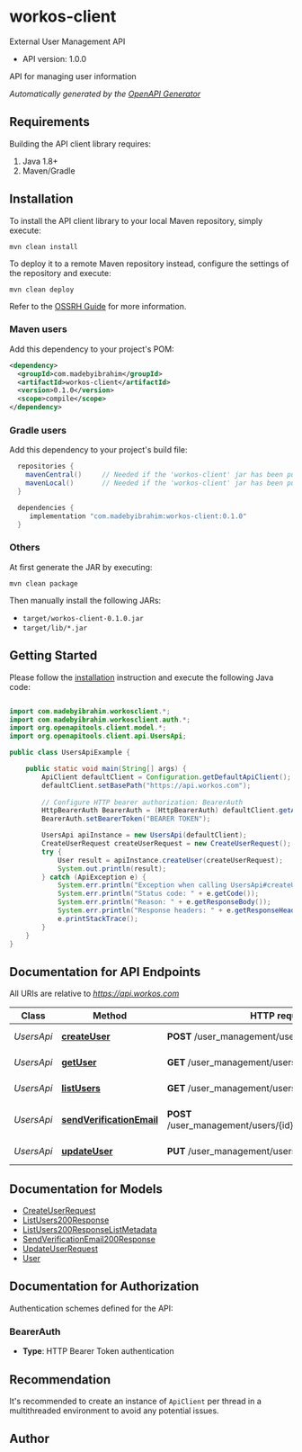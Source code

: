 # workos-client

External User Management API

- API version: 1.0.0

API for managing user information


*Automatically generated by the [OpenAPI Generator](https://openapi-generator.tech)*

## Requirements

Building the API client library requires:

1. Java 1.8+
2. Maven/Gradle

## Installation

To install the API client library to your local Maven repository, simply execute:

```shell
mvn clean install
```

To deploy it to a remote Maven repository instead, configure the settings of the repository and execute:

```shell
mvn clean deploy
```

Refer to the [OSSRH Guide](http://central.sonatype.org/pages/ossrh-guide.html) for more information.

### Maven users

Add this dependency to your project's POM:

```xml
<dependency>
  <groupId>com.madebyibrahim</groupId>
  <artifactId>workos-client</artifactId>
  <version>0.1.0</version>
  <scope>compile</scope>
</dependency>
```

### Gradle users

Add this dependency to your project's build file:

```groovy
  repositories {
    mavenCentral()     // Needed if the 'workos-client' jar has been published to maven central.
    mavenLocal()       // Needed if the 'workos-client' jar has been published to the local maven repo.
  }

  dependencies {
     implementation "com.madebyibrahim:workos-client:0.1.0"
  }
```

### Others

At first generate the JAR by executing:

```shell
mvn clean package
```

Then manually install the following JARs:

- `target/workos-client-0.1.0.jar`
- `target/lib/*.jar`

## Getting Started

Please follow the [installation](#installation) instruction and execute the following Java code:

```java

import com.madebyibrahim.workosclient.*;
import com.madebyibrahim.workosclient.auth.*;
import org.openapitools.client.model.*;
import org.openapitools.client.api.UsersApi;

public class UsersApiExample {

    public static void main(String[] args) {
        ApiClient defaultClient = Configuration.getDefaultApiClient();
        defaultClient.setBasePath("https://api.workos.com");
        
        // Configure HTTP bearer authorization: BearerAuth
        HttpBearerAuth BearerAuth = (HttpBearerAuth) defaultClient.getAuthentication("BearerAuth");
        BearerAuth.setBearerToken("BEARER TOKEN");

        UsersApi apiInstance = new UsersApi(defaultClient);
        CreateUserRequest createUserRequest = new CreateUserRequest(); // CreateUserRequest | 
        try {
            User result = apiInstance.createUser(createUserRequest);
            System.out.println(result);
        } catch (ApiException e) {
            System.err.println("Exception when calling UsersApi#createUser");
            System.err.println("Status code: " + e.getCode());
            System.err.println("Reason: " + e.getResponseBody());
            System.err.println("Response headers: " + e.getResponseHeaders());
            e.printStackTrace();
        }
    }
}

```

## Documentation for API Endpoints

All URIs are relative to *https://api.workos.com*

Class | Method | HTTP request | Description
------------ | ------------- | ------------- | -------------
*UsersApi* | [**createUser**](docs/UsersApi.md#createUser) | **POST** /user_management/users | Create a new user
*UsersApi* | [**getUser**](docs/UsersApi.md#getUser) | **GET** /user_management/users/{id} | Get a user by ID
*UsersApi* | [**listUsers**](docs/UsersApi.md#listUsers) | **GET** /user_management/users | Get all users
*UsersApi* | [**sendVerificationEmail**](docs/UsersApi.md#sendVerificationEmail) | **POST** /user_management/users/{id}/email_verification/send | Send a verification email
*UsersApi* | [**updateUser**](docs/UsersApi.md#updateUser) | **PUT** /user_management/users/{id} | Update a user by ID


## Documentation for Models

 - [CreateUserRequest](docs/CreateUserRequest.md)
 - [ListUsers200Response](docs/ListUsers200Response.md)
 - [ListUsers200ResponseListMetadata](docs/ListUsers200ResponseListMetadata.md)
 - [SendVerificationEmail200Response](docs/SendVerificationEmail200Response.md)
 - [UpdateUserRequest](docs/UpdateUserRequest.md)
 - [User](docs/User.md)


<a id="documentation-for-authorization"></a>
## Documentation for Authorization


Authentication schemes defined for the API:
<a id="BearerAuth"></a>
### BearerAuth


- **Type**: HTTP Bearer Token authentication


## Recommendation

It's recommended to create an instance of `ApiClient` per thread in a multithreaded environment to avoid any potential issues.

## Author



